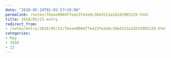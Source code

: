 ```yaml
---
date: "2018-05-24T01:02:57+10:00"
permalink: /notes/fbeae000d7fe423fe2e6c36bd153a2d242903129.html
title: 2018/05/23 entry
redirect_from:
- /notes/entry/2018/05/23/fbeae000d7fe423fe2e6c36bd153a2d242903129.html
categories:
- May
- 2018
- 23
---
```

